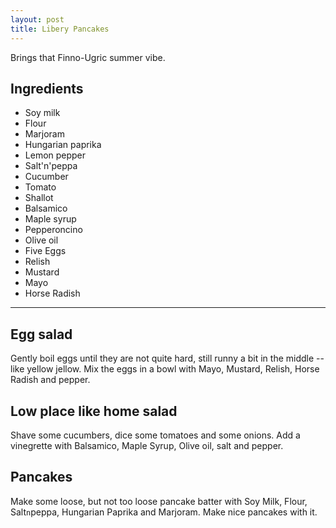 ```yaml
---
layout: post
title: Libery Pancakes
---
```


Brings that Finno-Ugric summer vibe.

Ingredients
---------------

- Soy milk
- Flour
- Marjoram
- Hungarian paprika
- Lemon pepper
- Salt'n'peppa
- Cucumber
- Tomato
- Shallot
- Balsamico
- Maple syrup
- Pepperoncino
- Olive oil
- Five Eggs
- Relish
- Mustard
- Mayo
- Horse Radish
---------------


Egg salad
------------

Gently boil eggs until they are not quite hard, still runny a bit in the middle -- like yellow jellow. 
Mix the eggs in a bowl with Mayo, Mustard, Relish, Horse Radish and pepper. 


Low place like home salad
------------

Shave some cucumbers, dice some tomatoes and some onions. Add a vinegrette with Balsamico, Maple Syrup, Olive oil, salt and pepper.


Pancakes
--------

Make some loose, but not too loose pancake batter with Soy Milk, Flour, Salt`n`peppa, Hungarian Paprika and Marjoram. Make nice pancakes with it.
